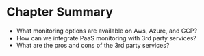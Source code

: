 # Chapter Summary

* What monitoring options are available on Aws, Azure, and GCP?
* How can we integrate PaaS monitoring with 3rd party services?
* What are the pros and cons of the 3rd party services?



